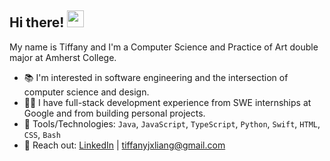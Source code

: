 ## Hi there! <img src="https://github.com/TheDudeThatCode/TheDudeThatCode/blob/master/Assets/Hi.gif" width="27"/>

My name is Tiffany and I'm a Computer Science and Practice of Art double major at Amherst College.

- 📚 I'm interested in software engineering and the intersection of computer science and design.
- 👩‍💻 I have full-stack development experience from SWE internships at Google and from building personal projects.
- 🔧 Tools/Technologies: ```Java```, ```JavaScript```, ```TypeScript```, ```Python```, ```Swift```, ```HTML```, ```CSS```, ```Bash```
- 📩 Reach out: [LinkedIn](https://www.linkedin.com/in/tiffanyjxliang/) | tiffanyjxliang@gmail.com
<!--
**tifflia/tifflia** is a ✨ _special_ ✨ repository because its `README.md` (this file) appears on your GitHub profile.

Here are some ideas to get you started:

- 🔭 I’m currently working on ...
- 🌱 I’m currently learning ...
- 👯 I’m looking to collaborate on ...
- 🤔 I’m looking for help with ...
- 💬 Ask me about ...
- 📫 How to reach me: ...
- 😄 Pronouns: ...
- ⚡ Fun fact: ...
-->
